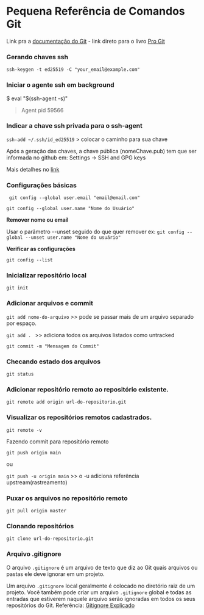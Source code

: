 # Pequena Referência de Comandos Git
Link pra a [documentação do Git](https://git-scm.com/doc) - link direto para o livro [Pro Git](https://git-scm.com/book/pt-br/v2)

### Gerando chaves ssh

``ssh-keygen -t ed25519 -C "your_email@example.com"``

### Iniciar o agente ssh em background
$ eval "$(ssh-agent -s)"
> Agent pid 59566
> 
### Indicar a chave ssh privada para o ssh-agent
``ssh-add ~/.ssh/id_ed25519``  > colocar o caminho para sua chave

Após a geração das chaves, a chave pública (nomeChave.pub) 
tem que ser informada no github em:
Settings -> SSH and GPG keys

Mais detalhes no [link](https://docs.github.com/en/authentication/connecting-to-github-with-ssh/adding-a-new-ssh-key-to-your-github-account)

### Configurações básicas

``` git config --global user.email "email@email.com"```

```git config --global user.name "Nome do Usuário"```

**Remover nome ou email**

Usar o parâmetro --unset seguido do que quer remover
ex:
``git config --global --unset user.name "Nome do usuário"``

**Verificar as configurações**

``git config --list``

### Inicializar repositório local

``` git init ```

### Adicionar arquivos e commit

``git add nome-do-arquivo`` >> pode se passar mais de um arquivo separado por espaço.

``git add . `` >> adiciona todos os arquivos listados como untracked 

``git commit -m "Mensagem do Commit"`` 

### Checando estado dos arquivos

``git status``

### Adicionar repositório remoto ao repositório existente.

``git remote add origin url-do-repositorio.git``

### Visualizar os repositórios remotos cadastrados.

`git remote -v`

Fazendo commit para repositório remoto

``git push origin main``

ou

``git push -u origin main`` >> o -u adiciona referência upstream(rastreamento)

### Puxar os arquivos no repositório remoto

``git pull origin master``

### Clonando repositórios

``git clone url-do-repositorio.git``

### Arquivo .gitignore

O arquivo `.gitignore` é um arquivo de texto que diz ao Git quais arquivos ou pastas ele deve ignorar em um projeto.

Um arquivo `.gitignore` local geralmente é colocado no diretório raiz de um projeto. Você também pode criar um arquivo `.gitignore` global e todas as entradas que estiverem naquele arquivo serão ignoradas em todos os seus repositórios do Git.
Referência: [Gitignore Explicado](https://www.freecodecamp.org/portuguese/news/gitignore-explicado-o-que-e-o-gitignore-e-como-adiciona-lo-ao-seu-repositorio/)

















